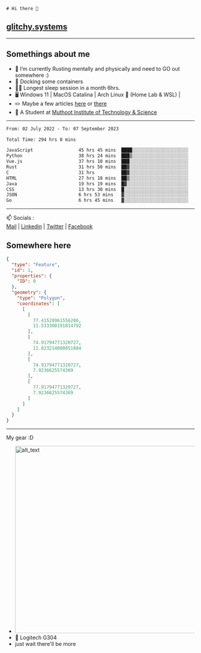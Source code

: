 ```
# Hi there 👋
```
## [glitchy.systems](https://glitchy.systems)
---

## Somethings about me



- 🌱 I’m currently Rusting mentally and physically and need to GO out somewhere :)
- 🐋 Docking some containers
- 😶‍🌫️ Longest sleep session in a month 6hrs.
- 🖥️ Windows 11 | MacOS Catalina | Arch Linux 🦩 (Home Lab & WSL) |
- ✏️ Maybe a few articles [here](https://medium.com/@advaithnarayanan8) or [there](https://medium.com/@advaithnarayanan8)
- 📑 A Student at [Muthoot Institute of Technology & Science](https://mgmits.ac.in/)



---

<!--START_SECTION:waka-->

```txt
From: 02 July 2022 - To: 07 September 2023

Total Time: 294 hrs 8 mins

JavaScript                 45 hrs 45 mins  ████░░░░░░░░░░░░░░░░░░░░░   15.56 %
Python                     38 hrs 24 mins  ███▒░░░░░░░░░░░░░░░░░░░░░   13.06 %
Vue.js                     37 hrs 10 mins  ███░░░░░░░░░░░░░░░░░░░░░░   12.64 %
Rust                       31 hrs 50 mins  ██▓░░░░░░░░░░░░░░░░░░░░░░   10.82 %
C                          31 hrs          ██▓░░░░░░░░░░░░░░░░░░░░░░   10.54 %
HTML                       27 hrs 18 mins  ██▒░░░░░░░░░░░░░░░░░░░░░░   09.28 %
Java                       19 hrs 19 mins  █▓░░░░░░░░░░░░░░░░░░░░░░░   06.57 %
CSS                        13 hrs 30 mins  █░░░░░░░░░░░░░░░░░░░░░░░░   04.59 %
JSON                       6 hrs 53 mins   ▓░░░░░░░░░░░░░░░░░░░░░░░░   02.34 %
Go                         6 hrs 45 mins   ▓░░░░░░░░░░░░░░░░░░░░░░░░   02.30 %
```

<!--END_SECTION:waka-->

---

📫 Socials :<br>
[Mail](mailto:advaithnarayanan8@gmail.com) | [Linkedin](https://www.linkedin.com/in/advaith-narayanan-a72152214/) | [Twitter](https://twitter.com/advaithnarayan) | [Facebook](https://screenmessage.com/qinq)

## Somewhere here

```geojson
{
  "type": "Feature",
  "id": 1,
  "properties": {
    "ID": 0
  },
  "geometry": {
    "type": "Polygon",
    "coordinates": [
      [
        [
          77.41528961556286,
          11.533300191814792
        ],
        [
          74.91794771320727,
          11.823214080851884
        ],
        [
          74.91794771320727,
          7.9236625574369
        ],
        [
          77.91794771320727,
          7.9236625574369
        ]
      ]
    ]
  }
}
```


--- 
My gear :D

- [<img alt="alt_text" width="500px" src="https://valid.x86.fr/cache/banner/xv24bv-6.png" />](https://valid.x86.fr/xv24bv)
- 🐁 Logitech G304
- just wait there'll be more

